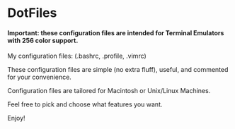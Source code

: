 DotFiles
========

#### Important: these configuration files are intended for Terminal Emulators with 256 color support. ####

My configuration files: (.bashrc, .profile, .vimrc)

These configuration files are simple (no extra fluff), useful, and commented for your convenience.  

Configuration files are tailored for Macintosh or Unix/Linux Machines.

Feel free to pick and choose what features you want.

Enjoy!
